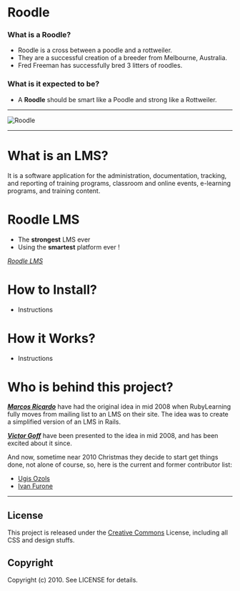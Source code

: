 # Roodle

### What is a Roodle?

* Roodle is a cross between a poodle and a rottweiler.
* They are a successful creation of a breeder from Melbourne, Australia.
* Fred Freeman has successfully bred 3 litters of roodles.

### What is it expected to be?

* A **Roodle** should be smart like a Poodle and strong like a Rottweiler.

---

![Roodle][rdpic]

---

# What is an LMS?

It is a software application for the administration, documentation, tracking,
and reporting of training programs, classroom and online events, e-learning
programs, and training content.

# Roodle LMS

* The **strongest** LMS ever
* Using the **smartest** platform ever !

_[Roodle LMS][rl]_

# How to Install?

* Instructions

# How it Works?

* Instructions

# Who is behind this project?

_**[Marcos Ricardo][mr]**_ have had the original idea in mid 2008 when RubyLearning fully moves from mailing list to an LMS on their site.
The idea was to create a simplified version of an LMS in Rails.

_**[Victor Goff][vg]**_ have been presented to the idea in mid 2008, and has been excited about it since.

And now, sometime near 2010 Christmas they decide to start get things done, not alone of course, so, here is the current and former contributor list:

* [Ugis Ozols][uo]
* [Ivan Furone][ea]


---

## License

This project is released under the [Creative Commons][cc] License, including all CSS and design stuffs.

## Copyright

Copyright (c) 2010. See LICENSE for details.

[rl]: http://roodle_lms-logo.jpg
[rdpic]: http://lh3.ggpht.com/_bDlczh6zCMQ/TQS4dA4GUAI/AAAAAAAAAto/JCWa9Kg3QUM/Roodle.jpg "Improve It"
[mr]: http://marcric.com
[vg]: http://vgoff.posterous.com/
[uo]: http://twitter.com/ugisozols
[ea]: https://github.com/explosiveamber
[cc]: http://creativecommons.org/licenses/by-sa/3.0/us/

